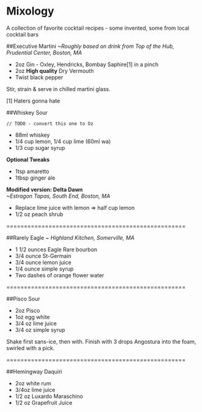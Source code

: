 # Mixology
A collection of favorite cocktail recipes - some invented, some from local cocktail bars

##Executive Martini
_~Roughly based on drink from Top of the Hub, Prudential Center, Boston, MA_ 

* 2oz Gin - Oxley, Hendricks, Bombay Saphire[1] in a pinch
* 2oz **High quality** Dry Vermouth
* Twist black pepper

Stir, strain & serve in chilled martini glass. 

[1] Haters gonna hate


##Whiskey Sour    
    
    // TODO - convert this one to Oz
     
* 88ml whiskey
* 1/4 cup lemon, 1/4 cup lime (60ml wa)
* 1/3 cup sugar syrup
  
**Optional Tweaks**  

* 1tsp amaretto
* 1tbsp ginger ale
    
**Modified version: Delta Dawn**  
_~Estragon Tapas, South End, Boston, MA_  

* Replace lime juice with lemon => half cup lemon
* 1/2 oz peach shrub

===================================================

##Rarely Eagle
_~ Highland Kitchen, Somerville, MA_

* 1 1/2 ounces Eagle Rare bourbon
* 3/4 ounce St-Germain
* 3/4 ounce lemon juice
* 1/4 ounce simple syrup
* Two dashes of orange flower water


===================================================

##Pisco Sour

* 2oz Pisco
* 1oz egg white
* 3/4 oz lime juice
* 3/4 oz simple syrup

Shake first sans-ice, then with. Finish with 3 drops Angostura into the foam, swirled with a pick. 

===================================================

##Hemingway Daquiri

* 2oz white rum
* 3/4oz lime juice
* 1/2 oz Luxardo Maraschino
* 1/2 oz Grapefruit Juice
